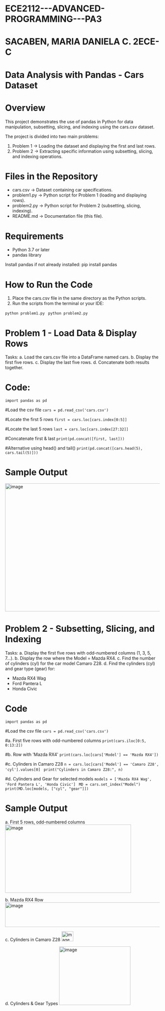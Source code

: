 # ECE2112---ADVANCED-PROGRAMMING---PA3
# SACABEN, MARIA DANIELA C. 2ECE-C

# Data Analysis with Pandas - Cars Dataset

# Overview
This project demonstrates the use of pandas in Python for data manipulation, subsetting, slicing, and indexing using the cars.csv dataset.

The project is divided into two main problems:
1. Problem 1 → Loading the dataset and displaying the first and last rows.
2. Problem 2 → Extracting specific information using subsetting, slicing, and indexing operations.

# Files in the Repository
- cars.csv → Dataset containing car specifications.
- problem1.py → Python script for Problem 1 (loading and displaying rows).
- problem2.py → Python script for Problem 2 (subsetting, slicing, indexing).
- README.md → Documentation file (this file).

# Requirements
- Python 3.7 or later
- pandas library

Install pandas if not already installed:
  pip install pandas

# How to Run the Code
1. Place the cars.csv file in the same directory as the Python scripts.
2. Run the scripts from the terminal or your IDE:

 `python problem1.py `
 `python problem2.py `

# Problem 1 - Load Data & Display Rows
Tasks:
a. Load the cars.csv file into a DataFrame named cars.
b. Display the first five rows.
c. Display the last five rows.
d. Concatenate both results together.

# Code:
 `import pandas as pd `

#Load the csv file
 `cars = pd.read_csv('cars.csv') `

#Locate the first 5 rows
 `first = cars.loc[cars.index[0:5]] `

#Locate the last 5 rows
 `last = cars.loc[cars.index[27:32]] `

#Concatenate first & last
 `print(pd.concat([first, last])) `

#Alternative using head() and tail()
 `print(pd.concat([cars.head(5), cars.tail(5)])) `

 # Sample Output
 <img width="707" height="415" alt="image" src="https://github.com/user-attachments/assets/84bb7f8e-e231-4d1d-9d4b-7150bccec859" />


# Problem 2 - Subsetting, Slicing, and Indexing
Tasks:
a. Display the first five rows with odd-numbered columns (1, 3, 5, 7...).
b. Display the row where the Model = Mazda RX4.
c. Find the number of cylinders (cyl) for the car model Camaro Z28.
d. Find the cylinders (cyl) and gear type (gear) for:
  - Mazda RX4 Wag
  - Ford Pantera L
  - Honda Civic

# Code
 `import pandas as pd `

#Load the csv file
 `cars = pd.read_csv('cars.csv') `

#a. First five rows with odd-numbered columns
 `print(cars.iloc[0:5, 0:13:2]) `

#b. Row with 'Mazda RX4'
 `print(cars.loc[cars['Model'] == 'Mazda RX4']) `

#c. Cylinders in Camaro Z28
 `n = cars.loc[cars['Model'] == 'Camaro Z28', 'cyl'].values[0] `
 `print("Cylinders in Camaro Z28:", n) `

#d. Cylinders and Gear for selected models
 `models = ['Mazda RX4 Wag', 'Ford Pantera L', 'Honda Civic'] `
 `MD = cars.set_index("Model") `
 `print(MD.loc[models, ["cyl", "gear"]]) `

# Sample Output
a. First 5 rows, odd-numbered columns
<img width="410" height="221" alt="image" src="https://github.com/user-attachments/assets/1ae2e9e7-f742-4462-8229-72119e33e4bf" />

b. Mazda RX4 Row
<img width="643" height="80" alt="image" src="https://github.com/user-attachments/assets/26730df7-d715-48e4-a9a6-53a588b81fbe" />

c. Cylinders in Camaro Z28
<img width="38" height="32" alt="image" src="https://github.com/user-attachments/assets/3135f5de-278c-41b2-92d4-ddb2e8bb5bc1" />

d. Cylinders & Gear Types
<img width="232" height="190" alt="image" src="https://github.com/user-attachments/assets/b24c06ae-5ecf-4ad9-9353-1f519bed83b2" />



